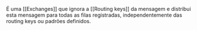 É uma [[Exchanges]] que ignora a [[Routing keys]] da mensagem e distribui esta mensagem para todas as filas registradas, independentemente das routing keys ou padrões definidos.